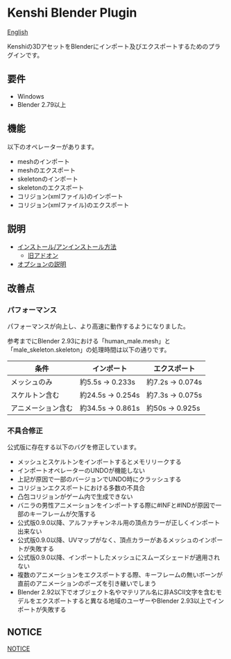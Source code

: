 # Kenshi Blender Plugin

[English](README.md)

Kenshiの3DアセットをBlenderにインポート及びエクスポートするためのプラグインです。


## 要件

- Windows
- Blender 2.79以上


## 機能
以下のオペレーターがあります。

- meshのインポート
- meshのエクスポート
- skeletonのインポート
- skeletonのエクスポート
- コリジョン(xmlファイル)のインポート
- コリジョン(xmlファイル)のエクスポート


## 説明

- [インストール/アンインストール方法](Installation_extension-ja.md)
    - [旧アドオン](Installation-ja.md)
- [オプションの説明](Option_description-ja.md)


## 改善点

### パフォーマンス

パフォーマンスが向上し、より高速に動作するようになりました。

参考までにBlender 2.93における「human_male.mesh」と「male_skeleton.skeleton」の処理時間は以下の通りです。

| 条件 | インポート | エクスポート |
| --- | --------- | ----------- |
| メッシュのみ | 約5.5s → 0.233s | 約7.2s → 0.074s |
| スケルトン含む | 約24.5s → 0.254s | 約7.3s → 0.075s |
| アニメーション含む | 約34.5s → 0.861s | 約50s → 0.925s |


### 不具合修正

公式版に存在する以下のバグを修正しています。
- メッシュとスケルトンをインポートするとメモリリークする
- インポートオペレーターのUNDOが機能しない
- 上記が原因で一部のバージョンでUNDO時にクラッシュする
- コリジョンエクスポートにおける多数の不具合
- 凸包コリジョンがゲーム内で生成できない
- バニラの男性アニメーションをインポートする際に#INFと#INDが原因で一部のキーフレームが欠落する
- 公式版0.9.0以降、アルファチャンネル用の頂点カラーが正しくインポート出来ない
- 公式版0.9.0以降、UVマップがなく、頂点カラーがあるメッシュのインポートが失敗する
- 公式版0.9.0以降、インポートしたメッシュにスムーズシェードが適用されない
- 複数のアニメーションをエクスポートする際、キーフレームの無いボーンが直前のアニメーションのポーズを引き継いでしまう
- Blender 2.92以下でオブジェクト名やマテリアル名に非ASCII文字を含むモデルをエクスポートすると異なる地域のユーザーやBlender 2.93以上でインポートが失敗する


## NOTICE

[NOTICE](NOTICE.md)
